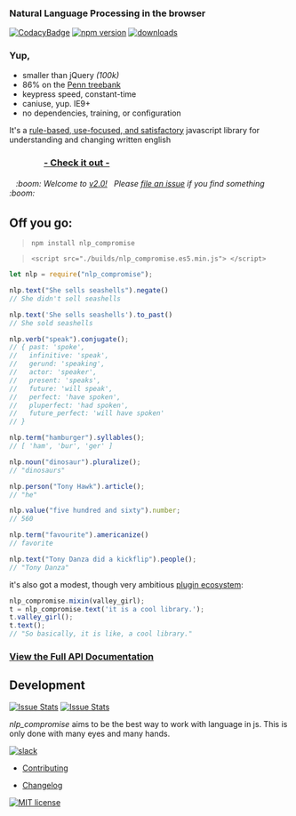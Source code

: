 ### Natural Language Processing in the browser
[![CodacyBadge](https://api.codacy.com/project/badge/grade/82cc8ebd98b64ed199d7be6021488062)](https://www.codacy.com/app/spencerkelly86/nlp_compromise)
[![npm version](https://badge.fury.io/js/nlp_compromise.svg)](https://www.npmjs.com/package/nlp_compromise)
[![downloads](https://img.shields.io/npm/dm/nlp_compromise.svg)](https://www.npmjs.com/package/nlp_compromise)
### Yup,
* smaller than jQuery *(100k)*
* 86% on the [Penn treebank](http://www.cis.upenn.edu/~treebank/)
* keypress speed, constant-time
* caniuse, yup. IE9+
* no dependencies, training, or configuration

It's a [rule-based, use-focused, and satisfactory](https://github.com/spencermountain/nlp_compromise/blob/2.0/docs/docs.md) javascript library for understanding and changing written english
### &nbsp;&nbsp;&nbsp;&nbsp;&nbsp;&nbsp;&nbsp;&nbsp;&nbsp;&nbsp;&nbsp;&nbsp;&nbsp;&nbsp;&nbsp;&nbsp;**[- Check it out - ](http://rawgit.com/spencermountain/nlp_compromise/2.0/demo/index.html)**

<h6>&nbsp;&nbsp;&nbsp;:boom: Welcome to <a href="https://github.com/spencermountain/nlp_compromise/blob/2.0/docs/changelog.md">v2.0!</a>&nbsp;&nbsp; Please <a href="https://github.com/spencermountain/nlp_compromise/issues">file an issue</a> if you find something :boom:</h6>

## Off you go:
> `npm install nlp_compromise`

> `<script src="./builds/nlp_compromise.es5.min.js"> </script>`

```javascript
let nlp = require("nlp_compromise");

nlp.text("She sells seashells").negate()
// She didn't sell seashells

nlp.text('She sells seashells').to_past()
// She sold seashells

nlp.verb("speak").conjugate();
// { past: 'spoke',
//   infinitive: 'speak',
//   gerund: 'speaking',
//   actor: 'speaker',
//   present: 'speaks',
//   future: 'will speak',
//   perfect: 'have spoken',
//   pluperfect: 'had spoken',
//   future_perfect: 'will have spoken'
// }

nlp.term("hamburger").syllables();
// [ 'ham', 'bur', 'ger' ]

nlp.noun("dinosaur").pluralize();
// "dinosaurs"

nlp.person("Tony Hawk").article();
// "he"

nlp.value("five hundred and sixty").number;
// 560

nlp.term("favourite").americanize()
// favorite

nlp.text("Tony Danza did a kickflip").people();
// "Tony Danza"
```

it's also got a modest, though very ambitious [plugin ecosystem](https://github.com/spencermountain/nlp_compromise/blob/2.0/docs/plugins.md):
```javascript
nlp_compromise.mixin(valley_girl);
t = nlp_compromise.text('it is a cool library.');
t.valley_girl();
t.text();
// "So basically, it is like, a cool library."
```

### [View the Full API Documentation](https://github.com/spencermountain/nlp_compromise/blob/2.0/docs/api.md)



## Development
[![Issue Stats](http://issuestats.com/github/spencermountain/nlp_compromise/badge/pr)](http://issuestats.com/github/spencermountain/nlp_compromise)
[![Issue Stats](http://issuestats.com/github/spencermountain/nlp_compromise/badge/issue)](http://issuestats.com/github/spencermountain/nlp_compromise)

*nlp_compromise* aims to be the best way to work with language in js. This is only done with  many eyes and many hands.

[![slack](https://img.shields.io/badge/slack-superscriptjs-brightgreen.svg)](http://superscriptjs.slack.com/messages/nlp_compromise/)
* [Contributing](https://github.com/spencermountain/nlp_compromise/blob/2.0/docs/development.md)

* [Changelog](https://github.com/spencermountain/nlp_compromise/blob/2.0/docs/changelog.md)


[![MIT license](http://img.shields.io/badge/license-MIT-brightgreen.svg)](http://opensource.org/licenses/MIT)

